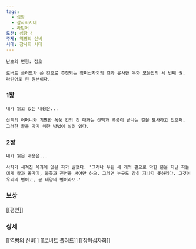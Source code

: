 ```yaml
---
tags:
  - 심장
  - 참사회시대
  - 라틴어
도전: 심장 4
주제: 역병의 신비
시대: 참사회 시대
---
```

 

```
난초의 변형: 정오

로버트 플러드가 쓴 것으로 추정되는 장미십자회의 것과 유사한 우화 모음집의 세 번째 권. 라틴어로 된 원본이다.
```
### 1장

```
내가 읽고 있는 내용은...

산맥의 어머니와 기민한 폭풍 간의 긴 대화는 산맥과 폭풍이 끝나는 길을 묘사하고 있으며, 그러한 끝을 막기 위한 방법이 실려 있다.
```
### 2장

```
내가 읽은 내용은...

사자가 새겨진 옥좌에 앉은 자가 말했다. '그러나 우린 세 개의 판으로 막힌 문을 지난 자들에게 칼과 올가미, 불꽃과 진언을 써야만 하오. 그러면 누구도 감히 지나지 못하리다. 그것이 우리의 법이고, 곧 태양의 법이라오.'
```


### 보상

[[평안]]

### 상세

[[역병의 신비]]
[[로버트 플러드]]
[[장미십자회]]
